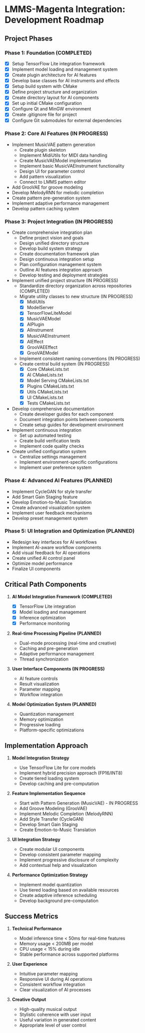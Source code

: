 # LMMS-Magenta Integration: Development Roadmap

## Project Phases

### Phase 1: Foundation (COMPLETED)
- [x] Setup TensorFlow Lite integration framework
- [x] Implement model loading and management system
- [x] Create plugin architecture for AI features
- [x] Develop base classes for AI instruments and effects
- [x] Setup build system with CMake
- [x] Define project structure and organization
- [x] Create directory layout for AI components
- [x] Set up initial CMake configuration
- [x] Configure Qt and MinGW environment
- [x] Create .gitignore file for project
- [x] Configure Git submodules for external dependencies

### Phase 2: Core AI Features (IN PROGRESS)
- Implement MusicVAE pattern generation
  - Create plugin skeleton
  - Implement MidiUtils for MIDI data handling
  - Create MusicVAEModel implementation
  - Implement basic MusicVAEInstrument functionality
  - Design UI for parameter control
  - Add pattern visualization
  - Connect to LMMS pattern editor
- Add GrooVAE for groove modeling
- Develop MelodyRNN for melodic completion
- Create pattern pre-generation system
- Implement adaptive performance management
- Develop pattern caching system

### Phase 3: Project Integration (IN PROGRESS)
- Create comprehensive integration plan
  - Define project vision and goals
  - Design unified directory structure
  - Develop build system strategy
  - Create documentation framework plan
  - Design continuous integration setup
  - Plan configuration management system
  - Outline AI features integration approach
  - Develop testing and deployment strategies
- Implement unified project structure (IN PROGRESS)
  - Standardize directory organization across repositories (COMPLETED)
  - Migrate utility classes to new structure (IN PROGRESS)
    - [x] MidiUtils
    - [x] ModelServer
    - [x] TensorFlowLiteModel
    - [x] MusicVAEModel
    - [x] AIPlugin
    - [x] AIInstrument
    - [x] MusicVAEInstrument
    - [x] AIEffect
    - [x] GrooVAEEffect
    - [x] GrooVAEModel
  - Implement consistent naming conventions (IN PROGRESS)
  - Create central build system (IN PROGRESS)
    - [x] Core CMakeLists.txt
    - [x] AI CMakeLists.txt
    - [x] Model Serving CMakeLists.txt
    - [x] Plugins CMakeLists.txt
    - [x] Utils CMakeLists.txt
    - [x] UI CMakeLists.txt
    - [x] Tests CMakeLists.txt
- Develop comprehensive documentation
  - Create developer guides for each component
  - Document integration points between components
  - Create setup guides for development environment
- Implement continuous integration
  - Set up automated testing
  - Create build verification tests
  - Implement code quality checks
- Create unified configuration system
  - Centralize settings management
  - Implement environment-specific configurations
  - Implement user preference system

### Phase 4: Advanced AI Features (PLANNED)
- Implement CycleGAN for style transfer
- Add Smart Gain Staging feature
- Develop Emotion-to-Music Translation
- Create advanced visualization system
- Implement user feedback mechanisms
- Develop preset management system

### Phase 5: UI Integration and Optimization (PLANNED)
- Redesign key interfaces for AI workflows
- Implement AI-aware workflow components
- Add visual feedback for AI operations
- Create unified AI control panel
- Optimize model performance
- Finalize UI components

## Critical Path Components

1. **AI Model Integration Framework (COMPLETED)**
   - [x] TensorFlow Lite integration
   - [x] Model loading and management
   - [x] Inference optimization
   - [x] Performance monitoring

2. **Real-time Processing Pipeline (PLANNED)**
   - Dual-mode processing (real-time and creative)
   - Caching and pre-generation
   - Adaptive performance management
   - Thread synchronization

3. **User Interface Components (IN PROGRESS)**
   - AI feature controls
   - Result visualization
   - Parameter mapping
   - Workflow integration

4. **Model Optimization System (PLANNED)**
   - Quantization management
   - Memory optimization
   - Progressive loading
   - Platform-specific optimizations

## Implementation Approach

1. **Model Integration Strategy**
   - Use TensorFlow Lite for core models
   - Implement hybrid precision approach (FP16/INT8)
   - Create tiered loading system
   - Develop caching and pre-computation

2. **Feature Implementation Sequence**
   - Start with Pattern Generation (MusicVAE) - IN PROGRESS
   - Add Groove Modeling (GrooVAE)
   - Implement Melodic Completion (MelodyRNN)
   - Add Style Transfer (CycleGAN)
   - Develop Smart Gain Staging
   - Create Emotion-to-Music Translation

3. **UI Integration Strategy**
   - Create modular UI components
   - Develop consistent parameter mapping
   - Implement progressive disclosure of complexity
   - Add contextual help and visualization

4. **Performance Optimization Strategy**
   - Implement model quantization
   - Use tiered loading based on available resources
   - Create adaptive inference scheduling
   - Develop background pre-computation

## Success Metrics

1. **Technical Performance**
   - Model inference time < 50ms for real-time features
   - Memory usage < 200MB per model
   - CPU usage < 15% during idle
   - Stable performance across supported platforms

2. **User Experience**
   - Intuitive parameter mapping
   - Responsive UI during AI operations
   - Consistent workflow integration
   - Clear visualization of AI processes

3. **Creative Output**
   - High-quality musical output
   - Stylistic coherence with user input
   - Useful variation in generated content
   - Appropriate level of user control
